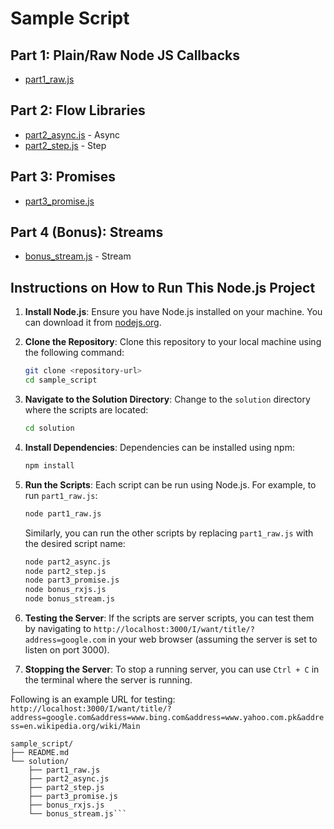 # Sample Script

## Part 1: Plain/Raw Node JS Callbacks

- [part1_raw.js](./solution/part1_raw.js)

## Part 2: Flow Libraries

- [part2_async.js](./solution/part2_async.js) - Async
- [part2_step.js](./solution/part2_step.js) - Step

## Part 3: Promises

- [part3_promise.js](./solution/part3_promise.js)

## Part 4 (Bonus): Streams

- [bonus_stream.js](./solution/bonus_stream.js) - Stream



## Instructions on How to Run This Node.js Project

1. **Install Node.js**: Ensure you have Node.js installed on your machine. You can download it from [nodejs.org](https://nodejs.org/).

2. **Clone the Repository**: Clone this repository to your local machine using the following command:
    ```sh
    git clone <repository-url>
    cd sample_script
    ```

3. **Navigate to the Solution Directory**: Change to the `solution` directory where the scripts are located:
    ```sh
    cd solution
    ```

4. **Install Dependencies**: Dependencies can be installed using npm:
    ```sh
    npm install
    ```

5. **Run the Scripts**: Each script can be run using Node.js. For example, to run `part1_raw.js`:
    ```sh
    node part1_raw.js
    ```

    Similarly, you can run the other scripts by replacing `part1_raw.js` with the desired script name:
    ```sh
    node part2_async.js
    node part2_step.js
    node part3_promise.js
    node bonus_rxjs.js
    node bonus_stream.js
    ```

6. **Testing the Server**: If the scripts are server scripts, you can test them by navigating to `http://localhost:3000/I/want/title/?address=google.com` in your web browser (assuming the server is set to listen on port 3000).

7. **Stopping the Server**: To stop a running server, you can use `Ctrl + C` in the terminal where the server is running.

Following is an example URL for testing:
`http://localhost:3000/I/want/title/?address=google.com&address=www.bing.com&address=www.yahoo.com.pk&address=en.wikipedia.org/wiki/Main`

```File Tree:
sample_script/
├── README.md
└── solution/
    ├── part1_raw.js
    ├── part2_async.js
    ├── part2_step.js
    ├── part3_promise.js
    ├── bonus_rxjs.js
    └── bonus_stream.js```
